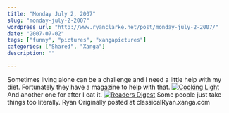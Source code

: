 ```yaml
---
title: "Monday July 2, 2007"
slug: "monday-july-2-2007"
wordpress_url: "http://www.ryanclarke.net/post/monday-july-2-2007/"
date: "2007-07-02"
tags: ["funny", "pictures", "xangapictures"]
categories: ["Shared", "Xanga"]
description: ""

---
```


Sometimes living alone can be a challenge and I need a little help with my diet. Fortunately they have a magazine to help with that.
[![](http://x4c.xanga.com/e4bd817279d32132762318/w96962568.jpg "Cooking Light")](http://photo.xanga.com/classicalRyan/4ce4b132762318/photo.html)
And another one for after I eat it.
[![](http://xef.xanga.com/f5d8065376050132762727/w30670618.jpg "Readers Digest")](http://photo.xanga.com/classicalRyan/eff5d132762727/photo.html)
Some people just take things too literally.
Ryan
Originally posted at classicalRyan.xanga.com

